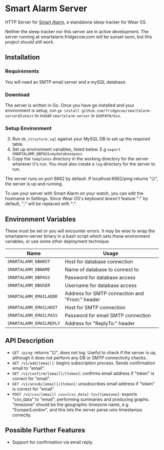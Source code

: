 # Smart Alarm Server
HTTP Server for [Smart Alarm](https://www.github.com/fridgecow/smartalarm), a standalone sleep tracker for Wear OS.

Neither the sleep tracker nor this server are in active development. The server running at smartalarm.fridgecow.com will be sunset soon, but this project should still work.

## Installation

### Requirements

You will need an SMTP email server and a mySQL database.

### Download

The server is written in Go. Once you have go installed and your environment is setup, run `go install github.com/fridgecow/smartalarm-server@latest` to install `smartalarm-server` in `$GOPATH/bin`.

### Setup Environment

3. Run `db_structure.sql` against your MySQL DB to set up the required table.
4. Set up environment variables, listed below. E.g `export SMARTALARM_DBPASS=mydatabasepass`
6. Copy the `templates` directory in the working directory for the server wherever it's run. You must also create a `log` directory for the server to run.

The server runs on port 6662 by default. If localhost:6662/ping returns "☑", the server is up and running.

To use your server with Smart Alarm on your watch, you can edit the hostname in Settings. Since Wear OS's keyboard doesn't feature ":" by default, ";" will be replaced with ":".

## Environment Variables

These must be set or you will encounter errors. It may be wise to wrap the smartalarm-server binary in a bash script which sets these environment variables, or use some other deployment technique.

| Name                  | Usage                                          |
|-----------------------|------------------------------------------------|
|`SMARTALARM_DBHOST`    | Host for database connection                   |
|`SMARTALARM_DBNAME`    | Name of database to connect to                 |
|`SMARTALARM_DBPASS`    | Password for database access                   |
|`SMARTALARM_DBUSER`    | Username for database access                   |
|`SMARTALARM_EMAILADDR` | Address for SMTP connection and "From:" header |
|`SMARTALARM_EMAILHOST` | Host for SMTP connection                       |
|`SMARTALARM_EMAILPASS` | Password for email SMTP connection             |
|`SMARTALARM_EMAILREPLY`| Address for "ReplyTo:" header                  |

## API Description

- `GET /ping`: returns "☑", does not log. Useful to check if the server is up, although it does not perform any DB or SMTP connectivity checks.
- `GET /v1/add/[email]`: begins subscription process. Sends confirmation email to "email".
- `GET /v1/confirm/[email]/[token]`: confirms email address if "token" is correct for "email".
- `GET /v1/unsub/[email]/[token]`: unsubscribes email address if "token" is correct for "email".
- `POST /v1/csv/[email] csv=[csv_data] tz=[timezone]`: exports "csv_data" to "email", performing summaries and producing graphs. "timezone" should be the geographic timezone name, e.g "Europe/London", and this lets the server parse unix timestamps correctly.

## Possible Further Features

- Support for confirmation via email reply.
